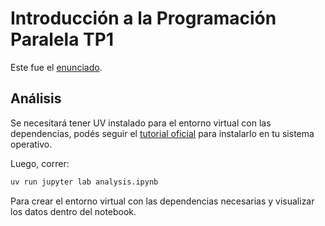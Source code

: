 # Introducción a la Programación Paralela TP1

Este fue el [enunciado](docs/Enunciado%20TP1.pdf).

## Análisis

Se necesitará tener UV instalado para el entorno virtual con las dependencias, podés seguir el [tutorial oficial](https://docs.astral.sh/uv/getting-started/installation) para instalarlo en tu sistema operativo.

Luego, correr:
```bash
uv run jupyter lab analysis.ipynb
```
Para crear el entorno virtual con las dependencias necesarias y visualizar los datos dentro del notebook.